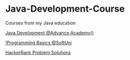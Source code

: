 # Java-Development-Course
Courses from my Java education 

[Java Development @Advance Academy()](https://programirane.advanceacademy.bg/java-obuchenie-nivo-junior/)

[!Programming Basics @SoftUni](https://softuni.bg/certificates/certificates/converttoimage/140158?code=6e1c1ca2)

[HackerRank Problem Solutions](https://www.hackerrank.com/Sunny0912)


